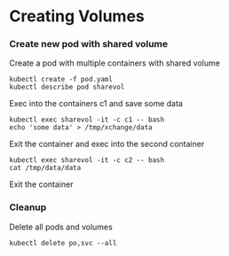 # Creating Volumes

### Create new pod with shared volume

Create a pod with multiple containers with shared volume
```
kubectl create -f pod.yaml
kubectl describe pod sharevol
```

Exec into the containers c1 and save some data
```
kubectl exec sharevol -it -c c1 -- bash
echo 'some data' > /tmp/xchange/data
```

Exit the container and exec into the second container
```
kubectl exec sharevol -it -c c2 -- bash
cat /tmp/data/data
```

Exit the container

### Cleanup
Delete all pods and volumes
```
kubectl delete po,svc --all
```

